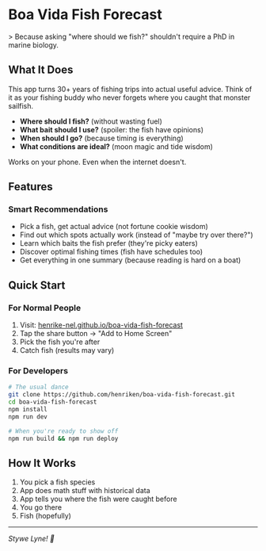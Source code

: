 # Boa Vida Fish Forecast

&gt; Because asking "where should we fish?" shouldn't require a PhD in marine biology.

## What It Does

This app turns 30+ years of fishing trips into actual useful advice. Think of it as your fishing buddy who never forgets where you caught that monster sailfish.

- **Where should I fish?** (without wasting fuel)
- **What bait should I use?** (spoiler: the fish have opinions)
- **When should I go?** (because timing is everything)
- **What conditions are ideal?** (moon magic and tide wisdom)

Works on your phone. Even when the internet doesn't.

## Features

### Smart Recommendations
- Pick a fish, get actual advice (not fortune cookie wisdom)
- Find out which spots actually work (instead of "maybe try over there?")
- Learn which baits the fish prefer (they're picky eaters)
- Discover optimal fishing times (fish have schedules too)
- Get everything in one summary (because reading is hard on a boat)

## Quick Start

### For Normal People
1. Visit: [henrike-nel.github.io/boa-vida-fish-forecast](https://henrike-nel.github.io/boa-vida-fish-forecast/)
2. Tap the share button → "Add to Home Screen"
3. Pick the fish you're after
4. Catch fish (results may vary)

### For Developers
```bash
# The usual dance
git clone https://github.com/henriken/boa-vida-fish-forecast.git
cd boa-vida-fish-forecast
npm install
npm run dev

# When you're ready to show off
npm run build && npm run deploy
```

## How It Works

1. You pick a fish species
2. App does math stuff with historical data
3. App tells you where the fish were caught before
4. You go there
5. Fish (hopefully)

---

*Stywe Lyne! 🎣*